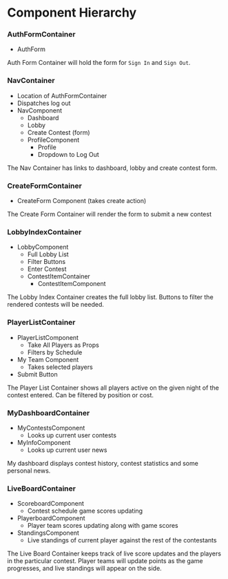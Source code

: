 # Component Hierarchy

### AuthFormContainer
- AuthForm

Auth Form Container will hold the form for `Sign In` and `Sign Out`.

### NavContainer
- Location of AuthFormContainer
- Dispatches log out
- NavComponent
  - Dashboard
  - Lobby
  - Create Contest (form)
  - ProfileComponent
    - Profile
    - Dropdown to Log Out

The Nav Container has links to dashboard, lobby and create contest form.

### CreateFormContainer
- CreateForm Component (takes create action)

The Create Form Container will render the form to submit a new contest

### LobbyIndexContainer
- LobbyComponent
  - Full Lobby List
  - Filter Buttons
  - Enter Contest
  - ContestItemContainer
    - ContestItemComponent

The Lobby Index Container creates the full lobby list. Buttons to filter the rendered contests will be needed.

### PlayerListContainer
- PlayerListComponent
  - Take All Players as Props
  - Filters by Schedule
- My Team Component
  - Takes selected players
- Submit Button

The Player List Container shows all players active on the given night of the contest entered. Can be filtered by position or cost.

### MyDashboardContainer
- MyContestsComponent
  - Looks up current user contests
- MyInfoComponent
  - Looks up current user news

My dashboard displays contest history, contest statistics and some personal news.

### LiveBoardContainer
  - ScoreboardComponent
    - Contest schedule game scores updating
  - PlayerboardComponent
    - Player team scores updating along with game scores
  - StandingsComponent
    - Live standings of current player against the rest of the contestants

The Live Board Container keeps track of live score updates and the players in the particular contest. Player teams will update points as the game progresses, and live standings will appear on the side.
